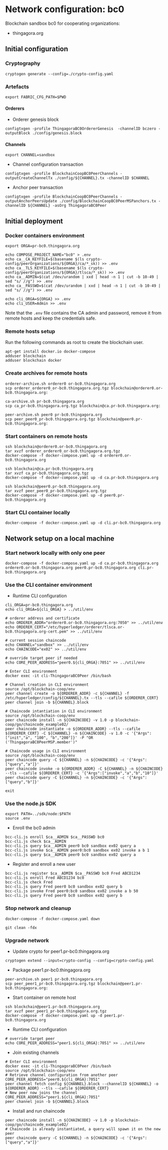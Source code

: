 # Network configuration: bc0


Blockchain sandbox bc0 for cooperating organizations:

  * thingagora.org

## Initial configuration


### Cryptography

```
cryptogen generate --config=./crypto-config.yaml
```

### Artefacts

```
export FABRIC_CFG_PATH=$PWD
```

#### Orderers

  * Orderer genesis block

```
configtxgen -profile ThingagoraBC0OrdererGenesis  -channelID bczero -outputBlock ./config/genesis.block
```

#### Channels

```
export CHANNEL=sandbox
```

  * Channel configuration transaction 

```
configtxgen -profile BlockchainCoopBC0PeerChannels -outputCreateChannelTx ./config/${CHANNEL}.tx -channelID $CHANNEL
```

  * Anchor peer transaction

```
configtxgen -profile BlockchainCoopBC0PeerChannels -outputAnchorPeersUpdate ./config/BlockchainCoopBC0PeerMSPanchors.tx -channelID ${CHANNEL} -asOrg ThingagoraBC0Peer
```

## Initial deployment

### Docker containers environment

```
export ORGA=pr-bc0.thingagora.org

echo COMPOSE_PROJECT_NAME="bc0" > .env
echo ca__CA_KEYFILE=$(basename $(ls crypto-config/peerOrganizations/${ORGA}/ca/*_sk)) >> .env
echo ca__TLS_KEYFILE=$(basename $(ls crypto-config/peerOrganizations/${ORGA}/tlsca/*_sk)) >> .env
echo ca__ADMIN=$(cat /dev/urandom | xxd | head -n 1 | cut -b 10-49 | sed "s/ //g") >> .env
echo ca__PASSWD=$(cat /dev/urandom | xxd | head -n 1 | cut -b 10-49 | sed "s/ //g") >> .env

echo cli_ORGA=${ORGA} >> .env
echo cli_USER=Admin >> .env
```

Note that the `.env` file contains the CA admin and password, remove it from remote hosts and keep the credentials safe.

### Remote hosts setup

Run the following commands as root to create the blockchain user.

```
apt-get install docker.io docker-compose
adduser blockchain
adduser blockchain docker
```

### Create archives for remote hosts

```
orderer-archive.sh orderer0 or-bc0.thingagora.org
scp orderer_orderer0_or-bc0.thingagora.org.tgz blockchain@orderer0.or-bc0.thingagora.org:
```

```
ca-archive.sh pr-bc0.thingagora.org
scp ca_pr-bc0.thingagora.org.tgz blockchain@ca.pr-bc0.thingagora.org:
```

```
peer-archive.sh peer0 pr-bc0.thingagora.org
scp peer_peer0_pr-bc0.thingagora.org.tgz blockchain@peer0.pr-bc0.thingagora.org:
```

### Start containers on remote hosts

```
ssh blockchain@orderer0.or-bc0.thingagora.org
tar xvzf orderer_orderer0_or-bc0.thingagora.org.tgz
docker-compose -f docker-compose.yaml up -d orderer0.or-bc0.thingagora.org
```

```
ssh blockchain@ca.pr-bc0.thingagora.org
tar xvzf ca_pr-bc0.thingagora.org.tgz
docker-compose -f docker-compose.yaml up -d ca.pr-bc0.thingagora.org
```

```
ssh blockchain@peer0.pr-bc0.thingagora.org
tar xvzf peer_peer0_pr-bc0.thingagora.org.tgz
docker-compose -f docker-compose.yaml up -d peer0.pr-bc0.thingagora.org
```

### Start CLI container locally

```
docker-compose -f docker-compose.yaml up -d cli.pr-bc0.thingagora.org
```

## Network setup on a local machine

### Start network locally with only one peer 

```
docker-compose -f docker-compose.yaml up -d ca.pr-bc0.thingagora.org orderer0.or-bc0.thingagora.org peer0.pr-bc0.thingagora.org cli.pr-bc0.thingagora.org
```

### Use the CLI container environment


  * Runtime CLI configuration

```
cli_ORGA=pr-bc0.thingagora.org
echo cli_ORGA=${cli_ORGA} > ../util/env

# orderer address and certificate
echo ORDERER_ADDR="orderer0.or-bc0.thingagora.org:7050" >> ../util/env
echo ORDERER_CERT="/etc/hyperledger/orderer/tlsca.or-bc0.thingagora.org-cert.pem" >> ../util/env

# current session chaincode
echo CHANNEL="sandbox" >> ../util/env
echo CHAINCODE="ex02" >> ../util/env

# override target peer if needed
echo CORE_PEER_ADDRESS="peer0.${cli_ORGA}:7051" >> ../util/env

# Enter CLI environment
docker exec -it cli-ThingagoraBC0Peer /bin/bash
```

```
# Channel creation in CLI environment
source /opt/blockchain-coop/env
peer channel create -o ${ORDERER_ADDR} -c ${CHANNEL} -f /etc/hyperledger/config/${CHANNEL}.tx --tls --cafile ${ORDERER_CERT}
peer channel join -b ${CHANNEL}.block
```

```
# Chaincode intantiation in CLI environment
source /opt/blockchain-coop/env
peer chaincode install -n ${CHAINCODE} -v 1.0 -p blockchain-coop/go/chaincode_example02/
peer chaincode instantiate -o ${ORDERER_ADDR} --tls --cafile ${ORDERER_CERT} -C ${CHANNEL} -n ${CHAINCODE} -v 1.0 -c '{"Args":["init","a", "100", "b","200"]}' -P "OR ('ThingagoraBC0PeerMSP.member')"
```

```
# Chaincode usage in CLI environment
source /opt/blockchain-coop/env
peer chaincode query -C ${CHANNEL} -n ${CHAINCODE} -c '{"Args":["query","a"]}'
peer chaincode invoke -o ${ORDERER_ADDR} -C ${CHANNEL} -n ${CHAINCODE} --tls --cafile ${ORDERER_CERT} -c '{"Args":["invoke","a","b","10"]}'
peer chaincode query -C ${CHANNEL} -n ${CHAINCODE} -c '{"Args":["query","b"]}'
```

```
exit
```

### Use the node.js SDK

```
export PATH=../sdk/node:$PATH
source .env
```

  * Enroll the bc0 admin

```
bcc-cli.js enroll $ca__ADMIN $ca__PASSWD bc0
bcc-cli.js check $ca__ADMIN
bcc-cli.js query $ca__ADMIN peer0 bc0 sandbox ex02 query a
bcc-cli.js invoke $ca__ADMIN peer0:bc0 sandbox ex02 invoke a b 1
bcc-cli.js query $ca__ADMIN peer0 bc0 sandbox ex02 query a
```

  * Register and enroll a new user

```
bcc-cli.js register $ca__ADMIN $ca__PASSWD bc0 Fred ABCD1234
bcc-cli.js enroll Fred ABCD1234 bc0
bcc-cli.js check Fred
bcc-cli.js query Fred peer0 bc0 sandbox ex02 query b
bcc-cli.js invoke Fred peer0:bc0 sandbox ex02 invoke a b 50
bcc-cli.js query Fred peer0 bc0 sandbox ex02 query b
```


### Stop network and cleanup

```
docker-compose -f docker-compose.yaml down
```

```
git clean -fdx
```

### Upgrade network

  * Update crypto for peer1.pr-bc0.thingagora.org

```
cryptogen extend --input=crypto-config --config=crypto-config.yaml
```

  * Package peer1.pr-bc0.thingagora.org

```
peer-archive.sh peer1 pr-bc0.thingagora.org
scp peer_peer1_pr-bc0.thingagora.org.tgz blockchain@peer1.pr-bc0.thingagora.org:
```

  * Start container on remote host

```
ssh blockchain@peer1.pr-bc0.thingagora.org
tar xvzf peer_peer1_pr-bc0.thingagora.org.tgz
docker-compose -f docker-compose.yaml up -d peer1.pr-bc0.thingagora.org
```

  * Runtime CLI configuration

```
# override target peer
echo CORE_PEER_ADDRESS="peer1.${cli_ORGA}:7051" >> ../util/env
```

  * Join existing channels

```
# Enter CLI environment
docker exec -it cli-ThingagoraBC0Peer /bin/bash
source /opt/blockchain-coop/env
# Retrieve channel configuration from another peer
CORE_PEER_ADDRESS="peer0.${cli_ORGA}:7051"
peer channel fetch config ${CHANNEL}.block --channelID ${CHANNEL} -o ${ORDERER_ADDR} --tls --cafile ${ORDERER_CERT}
# New peer now joins the channel
CORE_PEER_ADDRESS="peer1.${cli_ORGA}:7051"
peer channel join -b ${CHANNEL}.block
```

  * Install and run chaincode

```
peer chaincode install -n ${CHAINCODE} -v 1.0 -p blockchain-coop/go/chaincode_example02/
# Chaincode is already instantiated, a query will spawn it on the new peer
peer chaincode query -C ${CHANNEL} -n ${CHAINCODE} -c '{"Args":["query","a"]}'
```
